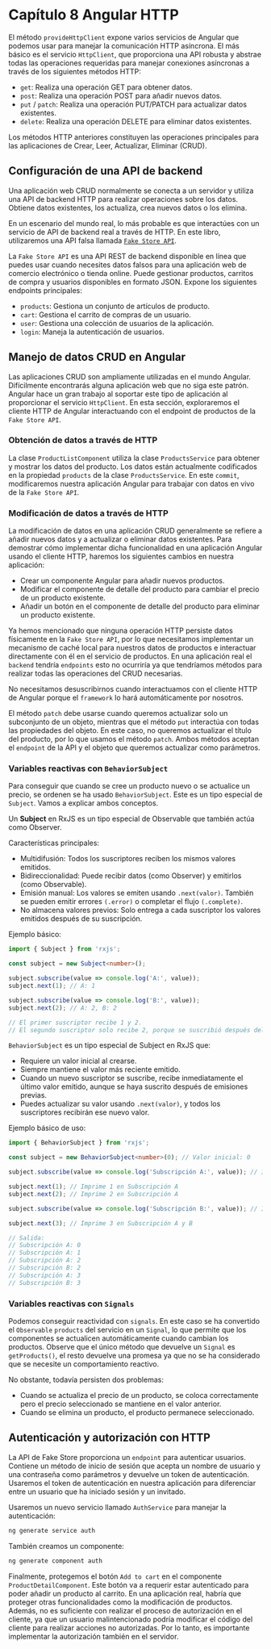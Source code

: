 # Capítulo 8 Angular HTTP

El método `provideHttpClient` expone varios servicios de Angular que podemos usar para manejar la comunicación HTTP asíncrona. El más básico es el servicio `HttpClient`, que proporciona una API robusta y abstrae todas las operaciones requeridas para manejar conexiones asíncronas a través de los siguientes métodos HTTP:

* `get`: Realiza una operación GET para obtener datos.
* `post`: Realiza una operación POST para añadir nuevos datos.
* `put` / `patch`: Realiza una operación PUT/PATCH para actualizar datos existentes.
* `delete`: Realiza una operación DELETE para eliminar datos existentes.

Los métodos HTTP anteriores constituyen las operaciones principales para las aplicaciones de Crear, Leer, Actualizar, Eliminar (CRUD).

## Configuración de una API de backend

Una aplicación web CRUD normalmente se conecta a un servidor y utiliza una API de backend HTTP para realizar operaciones sobre los datos. Obtiene datos existentes, los actualiza, crea nuevos datos o los elimina.

En un escenario del mundo real, lo más probable es que interactúes con un servicio de API de backend real a través de HTTP. En este libro, utilizaremos una API falsa llamada [`Fake Store API`](https://fakestoreapi.com/).

La `Fake Store API` es una API REST de backend disponible en línea que puedes usar cuando necesites datos falsos para una aplicación web de comercio electrónico o tienda online. Puede gestionar productos, carritos de compra y usuarios disponibles en formato JSON. Expone los siguientes endpoints principales:

* `products`: Gestiona un conjunto de artículos de producto.
* `cart`: Gestiona el carrito de compras de un usuario.
* `user`: Gestiona una colección de usuarios de la aplicación.
* `login`: Maneja la autenticación de usuarios.

## Manejo de datos CRUD en Angular

Las aplicaciones CRUD son ampliamente utilizadas en el mundo Angular. Difícilmente encontrarás alguna aplicación web que no siga este patrón. Angular hace un gran trabajo al soportar este tipo de aplicación al proporcionar el servicio `HttpClient`. En esta sección, exploraremos el cliente HTTP de Angular interactuando con el endpoint de productos de la `Fake Store API`.

### Obtención de datos a través de HTTP

La clase `ProductListComponent` utiliza la clase `ProductsService` para obtener y mostrar los datos del producto. Los datos están actualmente codificados en la propiedad `products` de la clase `ProductsService`. En este `commit`, modificaremos nuestra aplicación Angular para trabajar con datos en vivo de la `Fake Store API`.

### Modificación de datos a través de HTTP

La modificación de datos en una aplicación CRUD generalmente se refiere a añadir nuevos datos y a actualizar o eliminar datos existentes. Para demostrar cómo implementar dicha funcionalidad en una aplicación Angular usando el cliente HTTP, haremos los siguientes cambios en nuestra aplicación:

* Crear un componente Angular para añadir nuevos productos.
* Modificar el componente de detalle del producto para cambiar el precio de un producto existente.
* Añadir un botón en el componente de detalle del producto para eliminar un producto existente.

Ya hemos mencionado que ninguna operación HTTP persiste datos físicamente en la `Fake Store API`, por lo que necesitamos implementar un mecanismo de caché local para nuestros datos de productos e interactuar directamente con él en el servicio de productos. En una aplicación real el `backend` tendría `endpoints` esto no ocurriría ya que tendríamos métodos para realizar todas las operaciones del CRUD necesarias.

No necesitamos desuscribirnos cuando interactuamos con el cliente HTTP de Angular porque el `framework` lo hará automáticamente por nosotros.

El método `patch` debe usarse cuando queremos actualizar solo un subconjunto de un objeto, mientras que el método `put` interactúa con todas las propiedades del objeto. En este caso, no queremos actualizar el título del producto, por lo que usamos el método `patch`. Ambos métodos aceptan el `endpoint` de la API y el objeto que queremos actualizar como parámetros.

### Variables reactivas con `BehaviorSubject`

Para conseguir que cuando se cree un producto nuevo o se actualice un precio, se ordenen se ha usado `BehaviorSubject`. Este es un tipo especial de `Subject`. Vamos a explicar ambos conceptos.

Un **Subject** en RxJS es un tipo especial de Observable que también actúa como Observer.

Características principales:

- Multidifusión: Todos los suscriptores reciben los mismos valores emitidos.
- Bidireccionalidad: Puede recibir datos (como Observer) y emitirlos (como Observable).
- Emisión manual: Los valores se emiten usando `.next(valor)`. También se pueden emitir errores `(.error)` o completar el flujo `(.complete)`.
- No almacena valores previos: Solo entrega a cada suscriptor los valores emitidos después de su suscripción.

Ejemplo básico:

```typescript
import { Subject } from 'rxjs';

const subject = new Subject<number>();

subject.subscribe(value => console.log('A:', value));
subject.next(1); // A: 1

subject.subscribe(value => console.log('B:', value));
subject.next(2); // A: 2, B: 2

// El primer suscriptor recibe 1 y 2.
// El segundo suscriptor solo recibe 2, porque se suscribió después del 1.
```

`BehaviorSubject` es un tipo especial de Subject en RxJS que:

- Requiere un valor inicial al crearse.
- Siempre mantiene el valor más reciente emitido.
- Cuando un nuevo suscriptor se suscribe, recibe inmediatamente el último valor emitido, aunque se haya suscrito después de emisiones previas.
- Puedes actualizar su valor usando `.next(valor)`, y todos los suscriptores recibirán ese nuevo valor.

Ejemplo básico de uso:

```typescript
import { BehaviorSubject } from 'rxjs';

const subject = new BehaviorSubject<number>(0); // Valor inicial: 0

subject.subscribe(value => console.log('Subscripción A:', value)); // Imprime 0

subject.next(1); // Imprime 1 en Subscripción A
subject.next(2); // Imprime 2 en Subscripción A

subject.subscribe(value => console.log('Subscripción B:', value)); // Imprime 2 en Subscripción B

subject.next(3); // Imprime 3 en Subscripción A y B

// Salida:
// Subscripción A: 0
// Subscripción A: 1
// Subscripción A: 2
// Subscripción B: 2
// Subscripción A: 3
// Subscripción B: 3
```
### Variables reactivas con `Signals`

Podemos conseguir reactividad con `signals`. En este caso se ha convertido el `Observable` `products` del servicio en un `Signal`, lo que permite que los componentes se actualicen automáticamente cuando cambian los productos. Observe que el único método que devuelve un `Signal` es `getProducts()`, el resto devuelve una promesa ya que no se ha considerado que se necesite un comportamiento reactivo.

No obstante, todavía persisten dos problemas:

* Cuando se actualiza el precio de un producto, se coloca correctamente pero el precio seleccionado se mantiene en el valor anterior.
* Cuando se elimina un producto, el producto permanece seleccionado.

## Autenticación y autorización con HTTP

La API de Fake Store proporciona un `endpoint` para autenticar usuarios. Contiene un método de inicio de sesión que acepta un nombre de usuario y una contraseña como parámetros y devuelve un token de autenticación. Usaremos el token de autenticación en nuestra aplicación para diferenciar entre un usuario que ha iniciado sesión y un invitado.

Usaremos un nuevo servicio llamado `AuthService` para manejar la autenticación:

```bash
ng generate service auth
``` 

 También creamos un componente:

```bash
ng generate component auth
```

Finalmente, protegemos el botón `Add to cart` en el componente `ProductDetailComponent`. Este botón va a requerir estar autenticado para poder añadir un producto al carrito. En una aplicación real, habría que proteger otras funcionalidades como la modificación de productos. Además, no es suficiente con realizar el proceso de autorización en el cliente, ya que un usuario malintencionado podría modificar el código del cliente para realizar acciones no autorizadas. Por lo tanto, es importante implementar la autorización también en el servidor.

